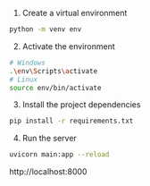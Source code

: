 1. Create a virtual environment
```sh
python -m venv env
```

2. Activate the environment
```sh
# Windows
.\env\Scripts\activate
# Linux
source env/bin/activate
```

3. Install the project dependencies
```sh
pip install -r requirements.txt
```

4. Run the server
```sh
uvicorn main:app --reload
```

http://localhost:8000